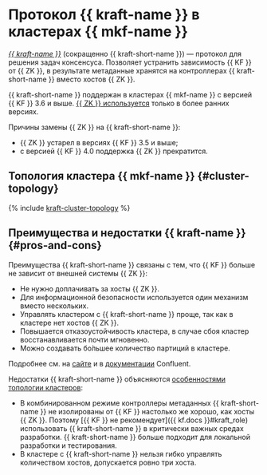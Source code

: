 # Протокол {{ kraft-name }} в кластерах {{ mkf-name }}

_[{{ kraft-name }}](https://docs.confluent.io/platform/current/kafka-metadata/kraft.html)_ (сокращенно {{ kraft-short-name }}) — протокол для решения задач консенсуса. Позволяет устранить зависимость {{ KF }} от {{ ZK }}, в результате метаданные хранятся на контроллерах {{ kraft-short-name }} вместо хостов {{ ZK }}.

{{ kraft-short-name }} поддержан в кластерах {{ mkf-name }} с версией {{ KF }} 3.6 и выше. [{{ ZK }} используется](index.md#zookeeper) только в более ранних версиях.

Причины замены {{ ZK }} на {{ kraft-short-name }}:

* {{ ZK }} устарел в версиях {{ KF }} 3.5 и выше;
* с версией {{ KF }} 4.0 поддержка {{ ZK }} прекратится.

## Топология кластера {{ mkf-name }} {#cluster-topology}

{% include [kraft-cluster-topology](../../_includes/mdb/mkf/kraft-cluster-topology.md) %}

## Преимущества и недостатки {{ kraft-name }} {#pros-and-cons}

Преимущества {{ kraft-short-name }} связаны с тем, что {{ KF }} больше не зависит от внешней системы {{ ZK }}:

* Не нужно доплачивать за хосты {{ ZK }}.
* Для информационной безопасности используется один механизм вместо нескольких.
* Управлять кластером с {{ kraft-short-name }} проще, так как в кластере нет хостов {{ ZK }}.
* Повышается отказоустойчивость кластера, в случае сбоя кластер восстанавливается почти мгновенно.
* Можно создавать бо́льшее количество партиций в кластере.

Подробнее см. на [сайте](https://developer.confluent.io/learn/kraft/#benefits-of-kafkas-new-quorum-controller) и в [документации](https://docs.confluent.io/platform/current/kafka-metadata/kraft.html) Confluent.

Недостатки {{ kraft-short-name }} объясняются [особенностями топологии кластеров](#cluster-topology):

* В комбинированном режиме контроллеры метаданных {{ kraft-short-name }} не изолированы от {{ KF }} настолько же хорошо, как хосты {{ ZK }}. Поэтому [{{ KF }} не рекомендует]({{ kf.docs }}#kraft_role) использовать {{ kraft-short-name }} в критически важных средах разработки. {{ kraft-short-name }} больше подходит для локальной разработки и тестирования.
* В кластере с {{ kraft-short-name }} нельзя гибко управлять количеством хостов, допускается ровно три хоста.
